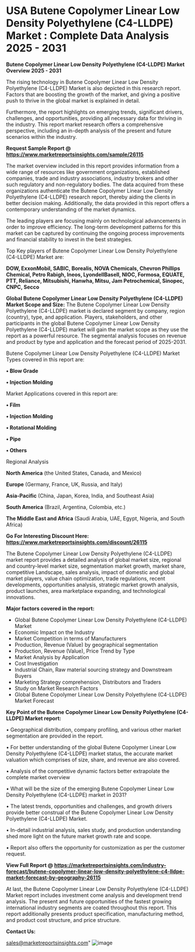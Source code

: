 # USA Butene Copolymer Linear Low Density Polyethylene (C4-LLDPE) Market : Complete Data Analysis 2025 - 2031

<Strong> Butene Copolymer Linear Low Density Polyethylene (C4-LLDPE) Market Overview 2025 - 2031</strong>

The rising technology in Butene Copolymer Linear Low Density Polyethylene (C4-LLDPE) Market is also depicted in this research report. Factors that are boosting the growth of the market, and giving a positive push to thrive in the global market is explained in detail.

Furthermore, the report highlights on emerging trends, significant drivers, challenges, and opportunities, providing all necessary data for thriving in the industry. This report market research offers a comprehensive perspective, including an in-depth analysis of the present and future scenarios within the industry.

<strong>Request Sample Report @ <a href=https://www.marketreportsinsights.com/sample/26115>https://www.marketreportsinsights.com/sample/26115</a></strong>

The market overview included in this report provides information from a wide range of resources like government organizations, established companies, trade and industry associations, industry brokers and other such regulatory and non-regulatory bodies. The data acquired from these organizations authenticate the Butene Copolymer Linear Low Density Polyethylene (C4-LLDPE) research report, thereby aiding the clients in better decision making. Additionally, the data provided in this report offers a contemporary understanding of the market dynamics.

The leading players are focusing mainly on technological advancements in order to improve efficiency. The long-term development patterns for this market can be captured by continuing the ongoing process improvements and financial stability to invest in the best strategies.

Top Key players of Butene Copolymer Linear Low Density Polyethylene (C4-LLDPE) Market are:

<strong>DOW, ExxonMobil, SABIC, Borealis, NOVA Chemicals, Chevron Phillips Chemical, Petro Rabigh, Ineos, LyondellBasell, NIOC, Formosa, EQUATE, PTT, Reliance, Mitsubishi, Hanwha, Mitsu, Jam Petrochemical, Sinopec, CNPC, Secco</strong>

<strong><b>Global Butene Copolymer Linear Low Density Polyethylene (C4-LLDPE) Market Scope and Size:</b></strong>
The Butene Copolymer Linear Low Density Polyethylene (C4-LLDPE) market is declared segment by company, region (country), type, and application. Players, stakeholders, and other participants in the global Butene Copolymer Linear Low Density Polyethylene (C4-LLDPE) market will gain the market scope as they use the report as a powerful resource. The segmental analysis focuses on revenue and product by type and application and the forecast period of 2025-2031.

Butene Copolymer Linear Low Density Polyethylene (C4-LLDPE) Market Types covered in this report are:

<strong>• Blow Grade

• Injection Molding</strong>

Market Applications covered in this report are:

<strong>• Film

• Injection Molding

• Rotational Molding

• Pipe

• Others</strong> 

Regional Analysis

<strong>North America</strong> (the United States, Canada, and Mexico)

<strong>Europe</strong> (Germany, France, UK, Russia, and Italy)

<strong>Asia-Pacific</strong> (China, Japan, Korea, India, and Southeast Asia)

<strong>South America</strong> (Brazil, Argentina, Colombia, etc.)

<strong>The Middle East and Africa</strong> (Saudi Arabia, UAE, Egypt, Nigeria, and South Africa)

<strong>Go For Interesting Discount Here: <a href=https://www.marketreportsinsights.com/discount/26115>https://www.marketreportsinsights.com/discount/26115</a></strong>

The Butene Copolymer Linear Low Density Polyethylene (C4-LLDPE) market report provides a detailed analysis of global market size, regional and country-level market size, segmentation market growth, market share, competitive Landscape, sales analysis, impact of domestic and global market players, value chain optimization, trade regulations, recent developments, opportunities analysis, strategic market growth analysis, product launches, area marketplace expanding, and technological innovations.

<strong><b>Major factors covered in the report:</b></strong>
<ul>
  <li>Global Butene Copolymer Linear Low Density Polyethylene (C4-LLDPE) Market </li>
  <li>Economic Impact on the Industry</li>
  <li>Market Competition in terms of Manufacturers</li>
  <li>Production, Revenue (Value) by geographical segmentation</li>
  <li>Production, Revenue (Value), Price Trend by Type</li>
  <li>Market Analysis by Application</li>
  <li>Cost Investigation</li>
  <li>Industrial Chain, Raw material sourcing strategy and Downstream Buyers</li>
  <li>Marketing Strategy comprehension, Distributors and Traders</li>
  <li>Study on Market Research Factors</li>
  <li>Global Butene Copolymer Linear Low Density Polyethylene (C4-LLDPE) Market Forecast</li>
</ul>

<strong><b>Key Point of the Butene Copolymer Linear Low Density Polyethylene (C4-LLDPE) Market report:</b></strong>

• Geographical distribution, company profiling, and various other market segmentation are provided in the report.

• For better understanding of the global Butene Copolymer Linear Low Density Polyethylene (C4-LLDPE) market status, the accurate market valuation which comprises of size, share, and revenue are also covered.

• Analysis of the competitive dynamic factors better extrapolate the complete market overview

• What will be the size of the emerging Butene Copolymer Linear Low Density Polyethylene (C4-LLDPE) market in 2031?

• The latest trends, opportunities and challenges, and growth drivers provide better construal of the Butene Copolymer Linear Low Density Polyethylene (C4-LLDPE) Market.

• In-detail industrial analysis, sales study, and production understanding shed more light on the future market growth rate and scope.

• Report also offers the opportunity for customization as per the customer request.

<strong><b>View Full Report @ <a href=https://marketreportsinsights.com/industry-forecast/butene-copolymer-linear-low-density-polyethylene-c4-lldpe-market-forecast-by-geography-26115>https://marketreportsinsights.com/industry-forecast/butene-copolymer-linear-low-density-polyethylene-c4-lldpe-market-forecast-by-geography-26115</a></b></strong>


At last, the Butene Copolymer Linear Low Density Polyethylene (C4-LLDPE) Market report includes investment come analysis and development trend analysis. The present and future opportunities of the fastest growing international industry segments are coated throughout this report. This report additionally presents product specification, manufacturing method, and product cost structure, and price structure.

<strong>Contact Us:</strong>

sales@marketreportsinsights.com"
![image](https://github.com/user-attachments/assets/a8eea8a9-aae9-4136-aeb2-4287bd75e444)
